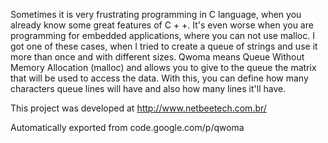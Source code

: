 Sometimes it is very frustrating programming in C language, when you already know some great features of C + +. It's even worse when you are programming for embedded applications, where you can not use malloc. I got one of these cases, when I tried to create a queue of strings and use it more than once and with different sizes. Qwoma means Queue Without Memory Allocation (malloc) and allows you to give to the queue the matrix that will be used to access the data. With this, you can define how many characters queue lines will have and also how many lines it'll have.

This project was developed at http://www.netbeetech.com.br/

Automatically exported from code.google.com/p/qwoma
